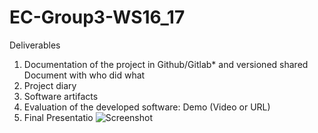 # EC-Group3-WS16_17

Deliverables

1. Documentation of the project in Github/Gitlab* and versioned shared Document with who did what 
2. Project diary 
3. Software artifacts 
4. Evaluation of the developed software: Demo (Video or URL) 
5. Final Presentatio
![Screenshot](http://)
